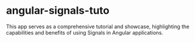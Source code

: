 # angular-signals-tuto
This app serves as a comprehensive tutorial and showcase, highlighting the capabilities and benefits of using Signals in Angular applications. 
